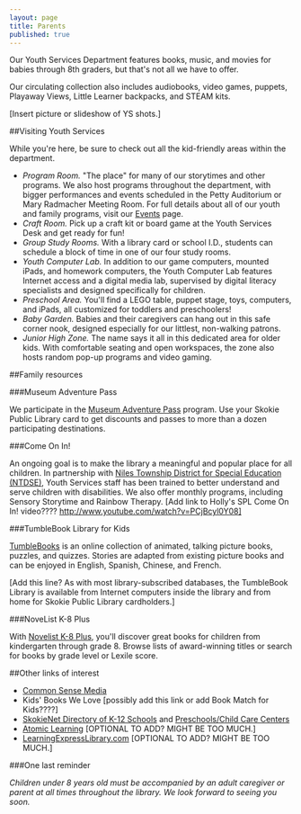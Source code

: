 ```yaml
---
layout: page
title: Parents
published: true
---
```


Our Youth Services Department features books, music, and movies for babies through 8th graders, but that's not all we have to offer. 

Our circulating collection also includes audiobooks, video games, puppets, Playaway Views, Little Learner backpacks, and STEAM kits.

[Insert picture or slideshow of YS shots.]

##Visiting Youth Services

While you're here, be sure to check out all the kid-friendly areas within the department.
- *Program Room.* "The place" for many of our storytimes and other programs. We also host programs throughout the department, with bigger performances and events scheduled in the Petty Auditorium or Mary Radmacher Meeting Room. For full details about all of our youth and family programs, visit our [Events](http://skokielibrary.info/s_programs/index.asp) page. 
- *Craft Room.* Pick up a craft kit or board game at the Youth Services Desk and get ready for fun!
- *Group Study Rooms.* With a library card or school I.D., students can schedule a block of time in one of our four study rooms.
- *Youth Computer Lab.* In addition to our game computers, mounted iPads, and homework computers, the Youth Computer Lab features Internet access and a digital media lab, supervised by digital literacy specialists and designed specifically for children.
- *Preschool Area.* You'll find a LEGO table, puppet stage, toys, computers, and iPads, all customized for toddlers and preschoolers!
- *Baby Garden.* Babies and their caregivers can hang out in this safe corner nook, designed especially for our littlest, non-walking patrons.
- *Junior High Zone.* The name says it all in this dedicated area for older kids. With comfortable seating and open workspaces, the zone also hosts random pop-up programs and video gaming.

##Family resources

###Museum Adventure Pass

We participate in the [Museum Adventure Pass](http://www.museumadventure.org/) program. Use your Skokie Public Library card to get discounts and passes to more than a dozen participating destinations.

###Come On In!

An ongoing goal is to make the library a meaningful and popular place for all children. In partnership with  [Niles Township District for Special Education (NTDSE)](http://www.ntdse.org/), Youth Services staff has been trained to better understand and serve children with disabilities. We also offer monthly programs, including Sensory Storytime and Rainbow Therapy.
[Add link to Holly's SPL Come On In! video???? http://www.youtube.com/watch?v=PCjBcyl0Y08]


###TumbleBook Library for Kids

[TumbleBooks](http://www.tumblebooks.com/library/asp/home_tumblebooks.asp) is an online collection of animated, talking picture books, puzzles, and quizzes. Stories are adapted from existing picture books and can be enjoyed in English, Spanish, Chinese, and French. 

[Add this line? As with most library-subscribed databases, the TumbleBook Library is available from Internet computers inside the library and from home for Skokie Public Library cardholders.]

###NoveList K-8 Plus

With [Novelist K-8 Plus](http://web.b.ebscohost.com/novpk8/search/novbasic?sid=9ab09b5e-59cf-44cd-974e-e95cd837c05e%40sessionmgr198&vid=0&hid=124), you'll discover great books for children from kindergarten through grade 8. Browse lists of award-winning titles or search for books by grade level or Lexile score.

##Other links of interest

- [Common Sense Media](https://www.commonsensemedia.org/)
- Kids' Books We Love [possibly add this link or add Book Match for Kids????]
- [SkokieNet Directory of K-12 Schools](http://skokienet.org/taxonomy/term/1619) and  [Preschools/Child Care Centers](http://www.skokienet.org/preschoolchildcare) 
- [Atomic Learning](http://www.atomiclearning.com/training/home) [OPTIONAL TO ADD? MIGHT BE TOO MUCH.]
- [LearningExpressLibrary.com](http://www.learningexpresshub.com/learningexpresslibrary?AuthToken=16C3F10B-C424-4961-84E9-F04DFC1C1A58) [OPTIONAL TO ADD? MIGHT BE TOO MUCH.]

###One last reminder

*Children under 8 years old must be accompanied by an adult caregiver or parent at all times throughout the library. We look forward to seeing you soon.*